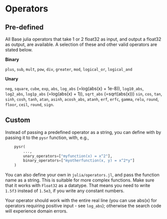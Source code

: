 # Operators

## Pre-defined

All Base julia operators that take 1 or 2 float32 as input,
and output a float32 as output, are available. A selection
of these and other valid operators are stated below.

**Binary**

`plus`, `sub`, `mult`, `pow`, `div`, `greater`, `mod`, `logical_or`,
`logical_and`

**Unary**

`neg`,
`square`,
`cube`,
`exp`,
`abs`,
`log_abs` (=log(abs(x) + 1e-8)),
`log10_abs`,
`log2_abs`,
`log1p_abs` (=log(abs(x) + 1)),
`sqrt_abs` (=sqrt(abs(x)))
`sin`,
`cos`,
`tan`,
`sinh`,
`cosh`,
`tanh`,
`atan`,
`asinh`,
`acosh_abs`,
`atanh`,
`erf`,
`erfc`,
`gamma`,
`relu`,
`round`,
`floor`,
`ceil`,
`round`,
`sign`.

## Custom

Instead of passing a predefined operator as a string,
you can define with by passing it to the `pysr` function, with, e.g.,

```python
    pysr(
        ...,
        unary_operators=["myfunction(x) = x^2"],
        binary_operators=["myotherfunction(x, y) = x^2*y"]
    )
```


You can also define your own in `julia/operators.jl`,
and pass the function name as a string. This is suitable
for more complex functions. Make sure that it works with
`Float32` as a datatype. That means you need to write `1.5f3`
instead of `1.5e3`, if you write any constant numbers.

Your operator should work with the entire real line (you can use
abs(x) for operators requiring positive input - see `log_abs`); otherwise
the search code will experience domain errors.



